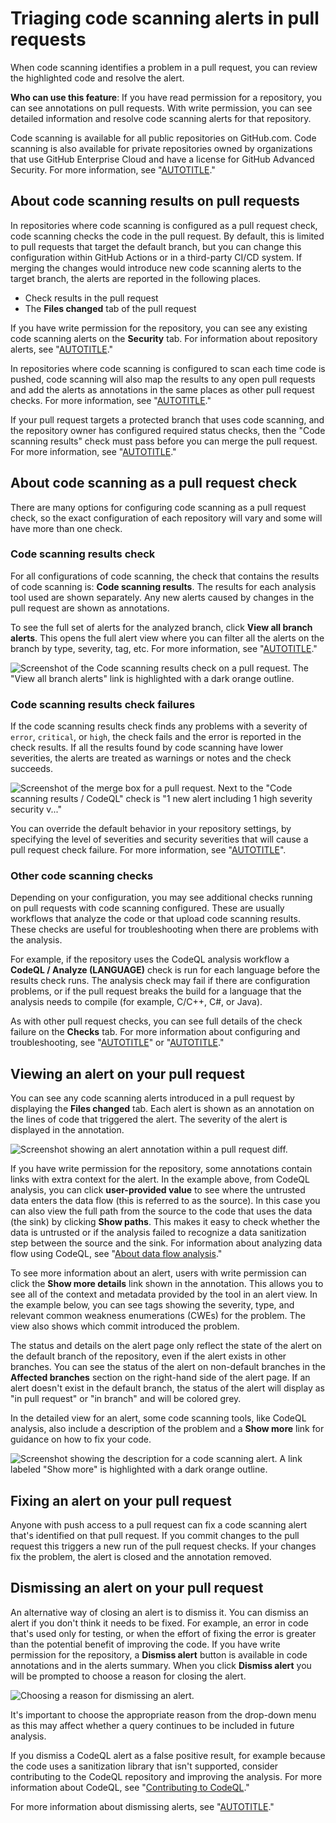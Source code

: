 # Triaging code scanning alerts in pull requests

When code scanning identifies a problem in a pull request, you can review the highlighted code and resolve the alert.

**Who can use this feature**: If you have read permission for a repository, you can see annotations on pull requests. With write permission, you can see detailed information and resolve code scanning alerts for that repository.

Code scanning is available for all public repositories on GitHub.com. Code scanning is also available for private repositories owned by organizations that use GitHub Enterprise Cloud and have a license for GitHub Advanced Security. For more information, see "[AUTOTITLE](/get-started/learning-about-github/about-github-advanced-security)."

## About code scanning results on pull requests

In repositories where code scanning is configured as a pull request check, code scanning checks the code in the pull request. By default, this is limited to pull requests that target the default branch, but you can change this configuration within GitHub Actions or in a third-party CI/CD system. If merging the changes would introduce new code scanning alerts to the target branch, the alerts are reported in the following places.

- Check results in the pull request 
- The **Files changed** tab of the pull request

If you have write permission for the repository, you can see any existing code scanning alerts on the **Security** tab. For information about repository alerts, see "[AUTOTITLE](/code-security/code-scanning/managing-code-scanning-alerts/managing-code-scanning-alerts-for-your-repository)."

In repositories where code scanning is configured to scan each time code is pushed, code scanning will also map the results to any open pull requests and add the alerts as annotations in the same places as other pull request checks. For more information, see "[AUTOTITLE](/code-security/code-scanning/creating-an-advanced-setup-for-code-scanning/customizing-your-advanced-setup-for-code-scanning#scanning-on-push)."

If your pull request targets a protected branch that uses code scanning, and the repository owner has configured required status checks, then the "Code scanning results" check must pass before you can merge the pull request. For more information, see "[AUTOTITLE](/repositories/configuring-branches-and-merges-in-your-repository/managing-protected-branches/about-protected-branches#require-status-checks-before-merging)."

## About code scanning as a pull request check

There are many options for configuring code scanning as a pull request check, so the exact configuration of each repository will vary and some will have more than one check.

### Code scanning results check

For all configurations of code scanning, the check that contains the results of code scanning is: **Code scanning results**. The results for each analysis tool used are shown separately. Any new alerts caused by changes in the pull request are shown as annotations.

To see the full set of alerts for the analyzed branch, click **View all branch alerts**. This opens the full alert view where you can filter all the alerts on the branch by type, severity, tag, etc. For more information, see "[AUTOTITLE](/code-security/code-scanning/managing-code-scanning-alerts/managing-code-scanning-alerts-for-your-repository#filtering-and-searching-for-code-scanning-alerts)."

![Screenshot of the Code scanning results check on a pull request. The "View all branch alerts" link is highlighted with a dark orange outline.](/assets/images/help/repository/code-scanning-results-check.png)

### Code scanning results check failures

If the code scanning results check finds any problems with a severity of `error`, `critical`, or `high`, the check fails and the error is reported in the check results. If all the results found by code scanning have lower severities, the alerts are treated as warnings or notes and the check succeeds.

![Screenshot of the merge box for a pull request. Next to the "Code scanning results / CodeQL" check is "1 new alert including 1 high severity security v..."](/assets/images/help/repository/code-scanning-check-failure.png)

You can override the default behavior in your repository settings, by specifying the level of severities and security severities that will cause a pull request check failure. For more information, see "[AUTOTITLE](/code-security/code-scanning/creating-an-advanced-setup-for-code-scanning/customizing-your-advanced-setup-for-code-scanning#defining-the-severities-causing-pull-request-check-failure)".

### Other code scanning checks

Depending on your configuration, you may see additional checks running on pull requests with code scanning configured. These are usually workflows that analyze the code or that upload code scanning results. These checks are useful for troubleshooting when there are problems with the analysis.

For example, if the repository uses the CodeQL analysis workflow a **CodeQL / Analyze (LANGUAGE)** check is run for each language before the results check runs. The analysis check may fail if there are configuration problems, or if the pull request breaks the build for a language that the analysis needs to compile (for example, C/C++, C#, or Java).

As with other pull request checks, you can see full details of the check failure on the **Checks** tab. For more information about configuring and troubleshooting, see "[AUTOTITLE](/code-security/code-scanning/creating-an-advanced-setup-for-code-scanning/customizing-your-advanced-setup-for-code-scanning)" or "[AUTOTITLE](/code-security/code-scanning/troubleshooting-code-scanning)."

## Viewing an alert on your pull request

You can see any code scanning alerts introduced in a pull request by displaying the **Files changed** tab. Each alert is shown as an annotation on the lines of code that triggered the alert. The severity of the alert is displayed in the annotation.

![Screenshot showing an alert annotation within a pull request diff.](/assets/images/help/repository/code-scanning-pr-annotation.png)

If you have write permission for the repository, some annotations contain links with extra context for the alert. In the example above, from CodeQL analysis, you can click **user-provided value** to see where the untrusted data enters the data flow (this is referred to as the source). In this case you can also view the full path from the source to the code that uses the data (the sink) by clicking **Show paths**. This makes it easy to check whether the data is untrusted or if the analysis failed to recognize a data sanitization step between the source and the sink. For information about analyzing data flow using CodeQL, see "[About data flow analysis](https://codeql.github.com/docs/writing-codeql-queries/about-data-flow-analysis/)."

To see more information about an alert, users with write permission can click the **Show more details** link shown in the annotation. This allows you to see all of the context and metadata provided by the tool in an alert view. In the example below, you can see tags showing the severity, type, and relevant common weakness enumerations (CWEs) for the problem. The view also shows which commit introduced the problem.

The status and details on the alert page only reflect the state of the alert on the default branch of the repository, even if the alert exists in other branches. You can see the status of the alert on non-default branches in the **Affected branches** section on the right-hand side of the alert page. If an alert doesn't exist in the default branch, the status of the alert will display as "in pull request" or "in branch" and will be colored grey.

In the detailed view for an alert, some code scanning tools, like CodeQL analysis, also include a description of the problem and a **Show more** link for guidance on how to fix your code.

![Screenshot showing the description for a code scanning alert. A link labeled "Show more" is highlighted with a dark orange outline.](/assets/images/help/repository/code-scanning-pr-alert.png)

## Fixing an alert on your pull request

Anyone with push access to a pull request can fix a code scanning alert that's identified on that pull request. If you commit changes to the pull request this triggers a new run of the pull request checks. If your changes fix the problem, the alert is closed and the annotation removed.

## Dismissing an alert on your pull request

An alternative way of closing an alert is to dismiss it. You can dismiss an alert if you don't think it needs to be fixed. For example, an error in code that's used only for testing, or when the effort of fixing the error is greater than the potential benefit of improving the code. If you have write permission for the repository, a **Dismiss alert** button is available in code annotations and in the alerts summary. When you click **Dismiss alert** you will be prompted to choose a reason for closing the alert.

![Choosing a reason for dismissing an alert.](/assets/images/help/repository/code-scanning-alert-close-drop-down.png)

It's important to choose the appropriate reason from the drop-down menu as this may affect whether a query continues to be included in future analysis. 

If you dismiss a CodeQL alert as a false positive result, for example because the code uses a sanitization library that isn't supported, consider contributing to the CodeQL repository and improving the analysis. For more information about CodeQL, see "[Contributing to CodeQL](https://github.com/github/codeql/blob/main/CONTRIBUTING.md)."

For more information about dismissing alerts, see  "[AUTOTITLE](/code-security/code-scanning/managing-code-scanning-alerts/managing-code-scanning-alerts-for-your-repository#dismissing--alerts)."
